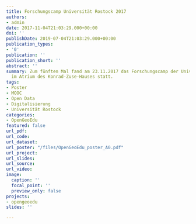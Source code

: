 ```yaml
---
title: Forschungscamp Universität Rostock 2017
authors:
- admin
date: 2017-11-04T21:03:29.000+00:00
doi: ''
publishDate: 2019-07-04T21:03:29.000+00:00
publication_types:
- '0'
publication: ''
publication_short: ''
abstract: ''
summary: Zum fünften Mal fand am 23.11.2017 das Forschungscamp der Universität Rostock
  im Atrium des Konrad-Zuse-Hauses statt.
tags:
- Poster
- MOOC
- Open Data
- Digitalisierung
- Universität Rostock
categories:
- OpenGeoEdu
featured: false
url_pdf: 
url_code: 
url_dataset: 
url_poster: "/files/OpenGeoEdu_poster_A0.pdf"
url_project: 
url_slides: 
url_source: 
url_video: 
image:
  caption: ''
  focal_point: ''
  preview_only: false
projects:
- opengeoedu
slides: ''

---
```

